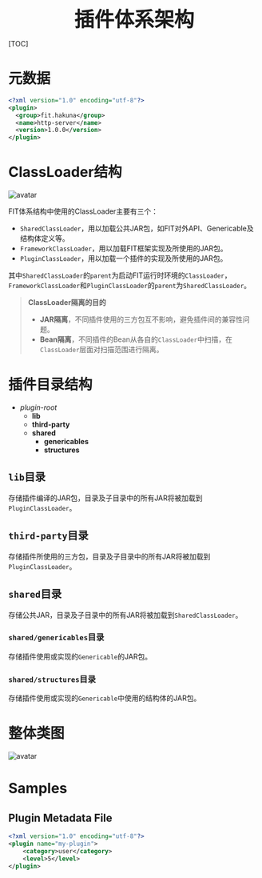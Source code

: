 <div style="text-align: center;"><span style="font-size: 40px"><b>插件体系架构</b></span></div>

[TOC]

# 元数据

```xml
<?xml version="1.0" encoding="utf-8"?>
<plugin>
  <group>fit.hakuna</group>
  <name>http-server</name>
  <version>1.0.0</version>
</plugin>
```

# ClassLoader结构

![avatar](https://cloudmodelingapi.tools.huawei.com/cloudmodelingdrawiosvr/d/svg/2AFE)

FIT体系结构中使用的ClassLoader主要有三个：
- `SharedClassLoader`，用以加载公共JAR包，如FIT对外API、Genericable及结构体定义等。
- `FrameworkClassLoader`，用以加载FIT框架实现及所使用的JAR包。
- `PluginClassLoader`，用以加载一个插件的实现及所使用的JAR包。

其中`SharedClassLoader`的`parent`为启动FIT运行时环境的`ClassLoader`，`FrameworkClassLoader`和`PluginClassLoader`的`parent`为`SharedClassLoader`。

> **ClassLoader隔离的目的**
>
> - **JAR隔离**，不同插件使用的三方包互不影响，避免插件间的兼容性问题。
> - **Bean隔离**，不同插件的Bean从各自的`ClassLoader`中扫描，在`ClassLoader`层面对扫描范围进行隔离。

# 插件目录结构

- *plugin-root*
  - **lib**
  - **third-party**
  - **shared**
    - **genericables**
    - **structures**

## `lib`目录

存储插件编译的JAR包，目录及子目录中的所有JAR将被加载到`PluginClassLoader`。

## `third-party`目录

存储插件所使用的三方包，目录及子目录中的所有JAR将被加载到`PluginClassLoader`。

## `shared`目录

存储公共JAR，目录及子目录中的所有JAR将被加载到`SharedClassLoader`。

### `shared/genericables`目录

存储插件使用或实现的`Genericable`的JAR包。

### `shared/structures`目录

存储插件使用或实现的`Genericable`中使用的结构体的JAR包。

# 整体类图

![avatar](https://cloudmodelingapi.tools.huawei.com/cloudmodelingdrawiosvr/d/34hm)

# Samples

## Plugin Metadata File

```xml
<?xml version="1.0" encoding="utf-8"?>
<plugin name="my-plugin">
    <category>user</category>
    <level>5</level>
</plugin>
```